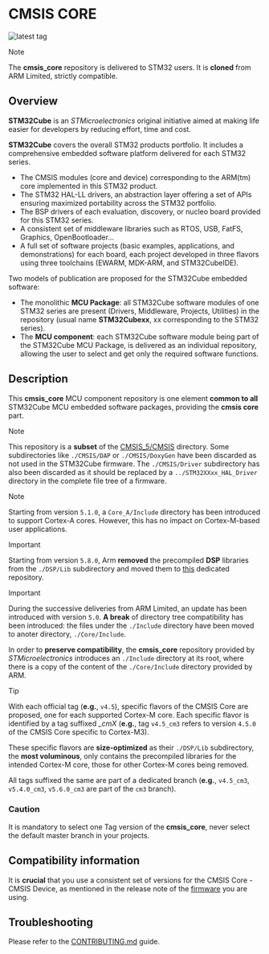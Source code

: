 # CMSIS CORE

![latest tag](https://img.shields.io/github/v/tag/STMicroelectronics/cmsis_core.svg?color=brightgreen)

> [!NOTE]
> The **cmsis_core** repository is delivered to STM32 users. It is **cloned** from ARM Limited, strictly compatible. 

## Overview

**STM32Cube** is an *STMicroelectronics* original initiative aimed at making life easier for developers by reducing effort, time and cost.

**STM32Cube** covers the overall STM32 products portfolio. It includes a comprehensive embedded software platform delivered for each STM32 series.
   * The CMSIS modules (core and device) corresponding to the ARM(tm) core implemented in this STM32 product.
   * The STM32 HAL-LL drivers, an abstraction layer offering a set of APIs ensuring maximized portability across the STM32 portfolio.
   * The BSP drivers of each evaluation, discovery, or nucleo board provided for this STM32 series.
   * A consistent set of middleware libraries such as RTOS, USB, FatFS, Graphics, OpenBootloader...
   * A full set of software projects (basic examples, applications, and demonstrations) for each board, each project developed in three flavors using three toolchains (EWARM, MDK-ARM, and STM32CubeIDE).

Two models of publication are proposed for the STM32Cube embedded software:
   * The monolithic **MCU Package**: all STM32Cube software modules of one STM32 series are present (Drivers, Middleware, Projects, Utilities) in the repository (usual name **STM32Cubexx**, xx corresponding to the STM32 series).
   * The **MCU component**: each STM32Cube software module being part of the STM32Cube MCU Package, is delivered as an individual repository, allowing the user to select and get only the required software functions.

## Description
   
This **cmsis_core** MCU component repository is one element **common to all** STM32Cube MCU embedded software packages, providing the **cmsis core** part. 

> [!NOTE]
> This repository is a **subset** of the [CMSIS_5/CMSIS](https://github.com/ARM-software/CMSIS_5/tree/develop/CMSIS) directory. Some subdirectories like `./CMSIS/DAP` or `./CMSIS/DoxyGen` have been discarded as not used in the STM32Cube firmware. The `./CMSIS/Driver` subdirectory has also been discarded as it should be replaced by a `../STM32XXxx_HAL_Driver` directory in the complete file tree of a firmware.

> [!NOTE]
> Starting from version `5.1.0`, a `Core_A/Include` directory has been introduced to support Cortex-A cores. However, this has no impact on Cortex-M-based user applications.

> [!IMPORTANT]
> Starting from version `5.8.0`, Arm **removed** the precompiled **DSP** libraries from the `./DSP/Lib` subdirectory and moved them to [this](https://github.com/ARM-software/CMSIS-DSP) dedicated repository.

> [!IMPORTANT]
> During the successive deliveries from ARM Limited, an update has been introduced with version `5.0`. **A break** of directory tree compatibility has been introduced: the files under the `./Include` directory have been moved to anoter directory, `./Core/Include`.
>
> In order to **preserve compatibility**, the **cmsis_core** repository provided by *STMicroelectronics* introduces an `./Include` directory at its root, where there is a copy of the content of the `./Core/Include` directory provided by ARM.

> [!TIP]
> With each official tag (**e.g.**, `v4.5`), specific flavors of the CMSIS Core are proposed, one for each supported Cortex-M core. Each specific flavor is identified by a tag suffixed *_cmX* (**e.g.**, tag `v4.5_cm3` refers to version `4.5.0` of the CMSIS Core specific to Cortex-M3).
>
> These specific flavors are **size-optimized** as their `./DSP/Lib` subdirectory, the **most voluminous**, only contains the precompiled libraries for the intended Cortex-M core, those for other Cortex-M cores being removed.
>
> All tags suffixed the same are part of a dedicated branch (**e.g.**, `v4.5_cm3`, `v5.4.0_cm3`, `v5.6.0_cm3` are part of the `cm3` branch).

### Caution 

It is mandatory to select one Tag version of the **cmsis_core**, never select the default master branch in your projects.

## Compatibility information

It is **crucial** that you use a consistent set of versions for the CMSIS Core - CMSIS Device, as mentioned in the release note of the [firmware](https://github.com/STMicroelectronics/STM32Cube_MCU_Overall_Offer/blob/master/README.md#stm32cube-mcu-packages) you are using.

## Troubleshooting

Please refer to the [CONTRIBUTING.md](CONTRIBUTING.md) guide.
